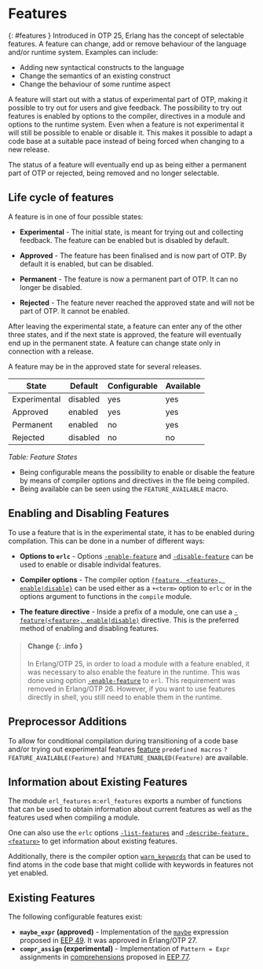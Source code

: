 <!--
%CopyrightBegin%

Copyright Ericsson AB 2023-2024. All Rights Reserved.

Licensed under the Apache License, Version 2.0 (the "License");
you may not use this file except in compliance with the License.
You may obtain a copy of the License at

    http://www.apache.org/licenses/LICENSE-2.0

Unless required by applicable law or agreed to in writing, software
distributed under the License is distributed on an "AS IS" BASIS,
WITHOUT WARRANTIES OR CONDITIONS OF ANY KIND, either express or implied.
See the License for the specific language governing permissions and
limitations under the License.

%CopyrightEnd%
-->
# Features

[](){: #features } Introduced in OTP 25, Erlang has the concept of selectable
features. A feature can change, add or remove behaviour of the language and/or
runtime system. Examples can include:

- Adding new syntactical constructs to the language
- Change the semantics of an existing construct
- Change the behaviour of some runtime aspect

A feature will start out with a status of experimental part of OTP, making it
possible to try out for users and give feedback. The possibility to try out
features is enabled by options to the compiler, directives in a module and
options to the runtime system. Even when a feature is not experimental it will
still be possible to enable or disable it. This makes it possible to adapt a
code base at a suitable pace instead of being forced when changing to a new
release.

The status of a feature will eventually end up as being either a permanent part
of OTP or rejected, being removed and no longer selectable.

## Life cycle of features

A feature is in one of four possible states:

- **Experimental** - The initial state, is meant for trying out and collecting
  feedback. The feature can be enabled but is disabled by default.

- **Approved** - The feature has been finalised and is now part of OTP. By
  default it is enabled, but can be disabled.

- **Permanent** - The feature is now a permanent part of OTP. It can no longer
  be disabled.

- **Rejected** - The feature never reached the approved state and will not be
  part of OTP. It cannot be enabled.

After leaving the experimental state, a feature can enter any of the other three
states, and if the next state is approved, the feature will eventually end up in
the permanent state. A feature can change state only in connection with a
release.

A feature may be in the approved state for several releases.

| State        | Default  | Configurable | Available |
| ------------ | -------- | ------------ | --------- |
| Experimental | disabled | yes          | yes       |
| Approved     | enabled  | yes          | yes       |
| Permanent    | enabled  | no           | yes       |
| Rejected     | disabled | no           | no        |

_Table: Feature States_

- Being configurable means the possibility to enable or disable the feature by
  means of compiler options and directives in the file being compiled.
- Being available can be seen using the `FEATURE_AVAILABLE` macro.

## Enabling and Disabling Features

To use a feature that is in the experimental state, it has to be enabled during
compilation. This can be done in a number of different ways:

- **Options to `erlc`** - Options
  [`-enable-feature`](`e:erts:erlc_cmd.md#enable-feature`) and
  [`-disable-feature`](`e:erts:erlc_cmd.md#disable-feature`) can be used to
  enable or disable individal features.

- **Compiler options** - The compiler option
  [`{feature, <feature>, enable|disable}`](`m:compile#feature-option`) can be
  used either as a `+<term>` option to `erlc` or in the options argument to
  functions in the `compile` module.

- **The feature directive** - Inside a prefix of a module, one can use a
  [`-feature(<feature>, enable|disable)`](macros.md#feature-directive)
  directive. This is the preferred method of enabling and disabling features.

> #### Change {: .info }
>
> In Erlang/OTP 25, in order to load a module with a feature enabled, it was
> necessary to also enable the feature in the runtime. This was done using
> option [`-enable-feature`](`e:erts:erl_cmd.md#enable-feature`) to `erl`. This
> requirement was removed in Erlang/OTP 26. However, if you want to use features
> directly in shell, you still need to enable them in the runtime.

## Preprocessor Additions

To allow for conditional compilation during transitioning of a code base and/or
trying out experimental features
[feature](`e:system:macros.md#predefined-macros`) `predefined macros`
`?FEATURE_AVAILABLE(Feature)` and `?FEATURE_ENABLED(Feature)` are available.

## Information about Existing Features

The module `erl_features` `m:erl_features` exports a number of functions that
can be used to obtain information about current features as well as the features
used when compiling a module.

One can also use the `erlc` options
[`-list-features`](`e:erts:erlc_cmd.md#list-features`) and
[`-describe-feature <feature>`](`e:erts:erlc_cmd.md#describe-feature`) to get
information about existing features.

Additionally, there is the compiler option
[`warn_keywords`](`m:compile#warn-keywords`) that can be used to find atoms in
the code base that might collide with keywords in features not yet enabled.

## Existing Features

The following configurable features exist:

- **`maybe_expr` (approved)** - Implementation of the
  [`maybe`](expressions.md#maybe) expression proposed in
  [EEP 49](https://www.erlang.org/eeps/eep-0049).
  It was approved in Erlang/OTP 27.
- **`compr_assign` (experimental)** - Implementation of `Pattern = Expr`
  assignments in [comprehensions](expressions.md#comprehensions) 
  proposed in [EEP 77](https://www.erlang.org/eeps/eep-0077).
